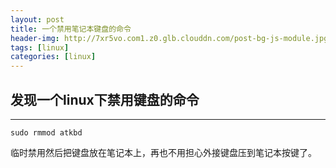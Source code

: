 ```yaml
---
layout: post
title: 一个禁用笔记本键盘的命令
header-img: http://7xr5vo.com1.z0.glb.clouddn.com/post-bg-js-module.jpg
tags: [linux]
categories: [linux]
---
```

## 发现一个linux下禁用键盘的命令
****
~~~
sudo rmmod atkbd 
~~~

临时禁用然后把键盘放在笔记本上，再也不用担心外接键盘压到笔记本按键了。
